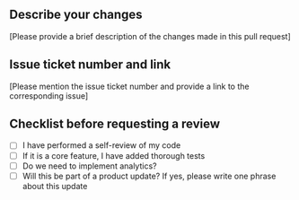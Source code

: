 ## Describe your changes

[Please provide a brief description of the changes made in this pull request]

## Issue ticket number and link

[Please mention the issue ticket number and provide a link to the corresponding issue]

## Checklist before requesting a review

- [ ] I have performed a self-review of my code
- [ ] If it is a core feature, I have added thorough tests
- [ ] Do we need to implement analytics?
- [ ] Will this be part of a product update? If yes, please write one phrase about this update